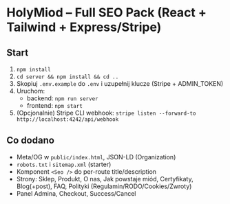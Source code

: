 # HolyMiod – Full SEO Pack (React + Tailwind + Express/Stripe)

## Start
1) `npm install`
2) `cd server && npm install && cd ..`
3) Skopiuj `.env.example` do `.env` i uzupełnij klucze (Stripe + ADMIN_TOKEN)
4) Uruchom:
   - backend: `npm run server`
   - frontend: `npm start`
5) (Opcjonalnie) Stripe CLI webhook:
   `stripe listen --forward-to http://localhost:4242/api/webhook`

## Co dodano
- Meta/OG w `public/index.html`, JSON-LD (Organization)
- `robots.txt` i `sitemap.xml` (starter)
- Komponent `<Seo />` do per-route title/description
- Strony: Sklep, Produkt, O nas, Jak powstaje miód, Certyfikaty, Blog(+post), FAQ, Polityki (Regulamin/RODO/Cookies/Zwroty)
- Panel Admina, Checkout, Success/Cancel
